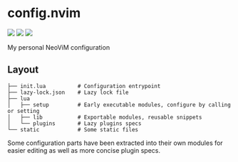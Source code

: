 # config.nvim

<a href="https://dotfyle.com/noirbizarre/confignvim"><img src="https://dotfyle.com/noirbizarre/confignvim/badges/plugins?style=flat" /></a>
<a href="https://dotfyle.com/noirbizarre/confignvim"><img src="https://dotfyle.com/noirbizarre/confignvim/badges/leaderkey?style=flat" /></a>
<a href="https://dotfyle.com/noirbizarre/confignvim"><img src="https://dotfyle.com/noirbizarre/confignvim/badges/plugin-manager?style=flat" /></a>

My personal NeoViM configuration

## Layout

```shell
├── init.lua          # Configuration entrypoint
├── lazy-lock.json    # Lazy lock file
├── lua
│   ├── setup         # Early executable modules, configure by calling or setting
│   ├── lib           # Exportable modules, reusable snippets
│   └── plugins       # Lazy plugins specs
└── static            # Some static files
```

Some configuration parts have been extracted into their own modules for easier editing as well as more concise plugin specs.
